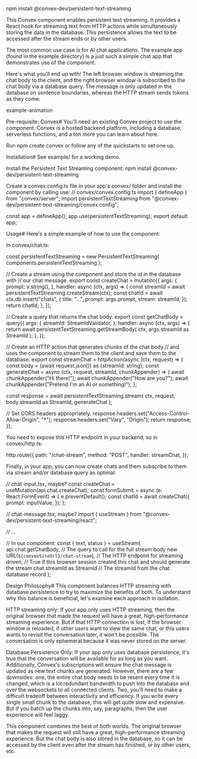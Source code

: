 npm install @convex-dev/persistent-text-streaming

This Convex component enables persistent text streaming. It provides a React hook for streaming text from HTTP actions while simultaneously storing the data in the database. This persistence allows the text to be accessed after the stream ends or by other users.

The most common use case is for AI chat applications. The example app (found in the example directory) is a just such a simple chat app that demonstrates use of the component.

Here's what you'll end up with! The left browser window is streaming the chat body to the client, and the right browser window is subscribed to the chat body via a database query. The message is only updated in the database on sentence boundaries, whereas the HTTP stream sends tokens as they come:

example-animation

Pre-requisite: Convex#
You'll need an existing Convex project to use the component. Convex is a hosted backend platform, including a database, serverless functions, and a ton more you can learn about here.

Run npm create convex or follow any of the quickstarts to set one up.

Installation#
See example/ for a working demo.

Install the Persistent Text Streaming component:
npm install @convex-dev/persistent-text-streaming

Create a convex.config.ts file in your app's convex/ folder and install the component by calling use:
// convex/convex.config.ts
import { defineApp } from "convex/server";
import persistentTextStreaming from "@convex-dev/persistent-text-streaming/convex.config";

const app = defineApp();
app.use(persistentTextStreaming);
export default app;

Usage#
Here's a simple example of how to use the component:

In convex/chat.ts:

const persistentTextStreaming = new PersistentTextStreaming(
  components.persistentTextStreaming
);

// Create a stream using the component and store the id in the database with
// our chat message.
export const createChat = mutation({
  args: {
    prompt: v.string(),
  },
  handler: async (ctx, args) => {
    const streamId = await persistentTextStreaming.createStream(ctx);
    const chatId = await ctx.db.insert("chats", {
      title: "...",
      prompt: args.prompt,
      stream: streamId,
    });
    return chatId;
  },
});

// Create a query that returns the chat body.
export const getChatBody = query({
  args: {
    streamId: StreamIdValidator,
  },
  handler: async (ctx, args) => {
    return await persistentTextStreaming.getStreamBody(
      ctx,
      args.streamId as StreamId
    );
  },
});

// Create an HTTP action that generates chunks of the chat body
// and uses the component to stream them to the client and save them to the database.
export const streamChat = httpAction(async (ctx, request) => {
  const body = (await request.json()) as {streamId: string};
  const generateChat = async (ctx, request, streamId, chunkAppender) => {
    await chunkAppender("Hi there!");
    await chunkAppender("How are you?");
    await chunkAppender("Pretend I'm an AI or something!");
  };

  const response = await persistentTextStreaming.stream(
    ctx,
    request,
    body.streamId as StreamId,
    generateChat
  );

  // Set CORS headers appropriately.
  response.headers.set("Access-Control-Allow-Origin", "*");
  response.headers.set("Vary", "Origin");
  return response;
});

You need to expose this HTTP endpoint in your backend, so in convex/http.ts:

http.route({
  path: "/chat-stream",
  method: "POST",
  handler: streamChat,
});

Finally, in your app, you can now create chats and them subscribe to them via stream and/or database query as optimal:

// chat-input.tsx, maybe?
const createChat = useMutation(api.chat.createChat);
const formSubmit = async (e: React.FormEvent) => {
  e.preventDefault();
  const chatId = await createChat({
    prompt: inputValue,
  });
};

// chat-message.tsx, maybe?
import { useStream } from "@convex-dev/persistent-text-streaming/react";

// ...

// In our component:
const { text, status } = useStream(
  api.chat.getChatBody, // The query to call for the full stream body
  new URL(`${convexSiteUrl}/chat-stream`), // The HTTP endpoint for streaming
  driven, // True if this browser session created this chat and should generate the stream
  chat.streamId as StreamId // The streamId from the chat database record
);

Design Philosophy#
This component balances HTTP streaming with database persistence to try to maximize the benefits of both. To understand why this balance is beneficial, let's examine each approach in isolation.

HTTP streaming only: If your app only uses HTTP streaming, then the original browser that made the request will have a great, high-performance streaming experience. But if that HTTP connection is lost, if the browser window is reloaded, if other users want to view the same chat, or this users wants to revisit the conversation later, it won't be possible. The conversation is only ephemeral because it was never stored on the server.

Database Persistence Only: If your app only uses database persistence, it's true that the conversation will be available for as long as you want. Additionally, Convex's subscriptions will ensure the chat message is updated as new text chunks are generated. However, there are a few downsides: one, the entire chat body needs to be resent every time it is changed, which is a lot redundant bandwidth to push into the database and over the websockets to all connected clients. Two, you'll need to make a difficult tradeoff between interactivity and efficiency. If you write every single small chunk to the database, this will get quite slow and expensive. But if you batch up the chunks into, say, paragraphs, then the user experience will feel laggy.

This component combines the best of both worlds. The original browser that makes the request will still have a great, high-performance streaming experience. But the chat body is also stored in the database, so it can be accessed by the client even after the stream has finished, or by other users, etc.